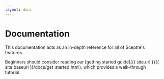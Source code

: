 ```yaml
---
layout: docs
---
```


# Documentation

This documentation acts as an in-depth reference for all of Sceptre's features.

Beginners should consider reading our [getting started guide]({{ site.url }}{{ site.baseurl }}/docs/get_started.html), which provides a walk-through tutorial.

